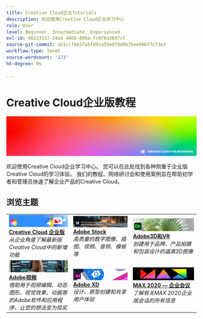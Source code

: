 ```yaml
---
title: Creative Cloud企业Tutorials
description: 欢迎使用Creative Cloud企业学习中心
role: User
level: Beginner, Intermediate, Experienced
exl-id: d0223157-24aa-486b-806a-fc6f6a36d7cf
source-git-commit: ab1ccf6b37a5fd9ca55edf9d9b7bee66bf7c73e3
workflow-type: tm+mt
source-wordcount: '173'
ht-degree: 9%

---
```


# Creative Cloud企业版教程

![Creative Cloud英雄图像](assets/hero_cce.jpg)

欢迎使用Creative Cloud企业学习中心。 您可以在此处找到各种侧重于企业版Creative Cloud的学习体验。 我们的教程、网络研讨会和使用案例旨在帮助初学者和管理员快速了解企业产品的Creative Cloud。

## 浏览主题

<table style="table-layout:fixed">
<tr>
  <td>
    <a href="cce/overview-cce.md">
      <img alt="Creative Cloud 企业版" src="assets/CCEbanner.png" />
    </a>
    <div>
   <a href="cce/overview-cce.md"><strong>Creative Cloud 企业版</strong></a>
    </div>
    <em>从企业角度了解最新版Creative Cloud中的新增功能</em>
    <br>
  </td>
  <td>
    <a href="stock/overview-stock.md">
      <img alt="Adobe Stock" src="assets/Stock.jpg" />
    </a>
    <div>
   <a href="stock/overview-stock.md"><strong>Adobe Stock</strong></a>
    </div>
    <em>高质量的数字图像、插图、视频、音频、模板等</em>
    <br>
  </td>
  <td>
   <a href="3di/overview-3di.md">
      <img alt="Adobe3D和VR" src="assets/Dimenio.jpg" />
    </a>
    <div>
   <a href="3di/overview-3di.md"><strong>Adobe3D和VR</strong></a>
    </div>
    <em>创建用于品牌、产品拍摄和包装设计的逼真3D图像</em>
    <br>
  </td>
</tr>
<tr>
  <td>
  <a href="dva/overview-dva.md">
      <img alt="Adobe视频" src="assets/CCEbanner-DVA.png" />
    </a>
    <div>
   <a href="dva/overview-dva.md"><strong>Adobe视频</strong></a>
    </div>
    <em>借助用于视频编辑、动态图形、视觉效果、动画等的Adobe软件和应用程序，让您的想法变为现实</em>
    <br>
  </td>
  <td>
    <a href="xd/overview-xd.md">
      <img alt="Adobe XD" src="assets/XD.jpg" />
    </a>
    <div>
   <a href="xd/overview-xd.md"><strong>Adobe XD</strong></a>
    </div>
    <em>设计、原型创建和共享用户体验</em>
    <br>
  </td>
  <td>
    <a href="max2020/overview-max.md">
      <img alt="MAX 2020 — 企业会议" src="assets/MAX.jpg" />
    </a>
    <div>
   <a href="max2020/overview-max.md"><strong>MAX 2020 — 企业会议</strong></a>
    </div>
    <em>了解有关MAX 2020企业版会话的所有信息</em>
    <br>
  </td>
</tr>
</table>
